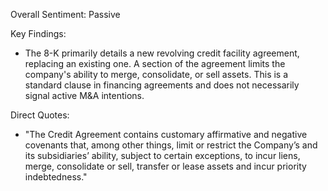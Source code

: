 Overall Sentiment: Passive

Key Findings:
- The 8-K primarily details a new revolving credit facility agreement, replacing an existing one.  A section of the agreement limits the company's ability to merge, consolidate, or sell assets. This is a standard clause in financing agreements and does not necessarily signal active M&A intentions.

Direct Quotes:
- "The Credit Agreement contains customary affirmative and negative covenants that, among other things, limit or restrict the Company’s and its subsidiaries’ ability, subject to certain exceptions, to incur liens, merge, consolidate or sell, transfer or lease assets and incur priority indebtedness."
